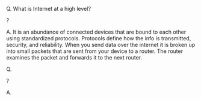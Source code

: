 Q. What is Internet at a high level?

?

A. It is an abundance of connected devices that are bound to each other using standardized protocols. Protocols define how the info is transmitted, security, and reliability. When you send data over the internet it is broken up into small packets that are sent from your device to a router. The router examines the packet and forwards it to the next router.

Q. 

?

A. 